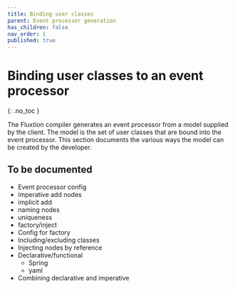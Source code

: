 ```yaml
---
title: Binding user classes
parent: Event processor generation
has_children: false
nav_order: 1
published: true
---
```


# Binding user classes to an event processor
{: .no_toc }

The Fluxtion compiler generates an event processor from a model supplied by the client. The model is the set of user classes
that are bound into the event processor. This section documents the various ways the model can be created by the developer.

## To be documented
- Event processor config
- imperative add nodes
- implicit add
- naming nodes
- uniqueness
- factory/inject
- Config for factory
- Including/excluding classes
- Injecting nodes by reference
- Declarative/functional
  - Spring
  - yaml
- Combining declarative and imperative

